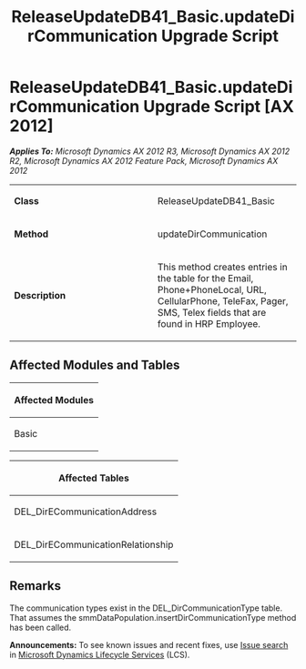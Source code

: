 ﻿---
title: ReleaseUpdateDB41_Basic.updateDirCommunication Upgrade Script
TOCTitle: ReleaseUpdateDB41_Basic.updateDirCommunication Upgrade Script
ms:assetid: c51b8c83-58b7-d7ec-9ce8-49612c85b3cb
ms:mtpsurl: https://msdn.microsoft.com/en-us/library/JJ719509(v=AX.60)
ms:contentKeyID: 49711077
ms.date: 05/18/2015
mtps_version: v=AX.60
---

# ReleaseUpdateDB41\_Basic.updateDirCommunication Upgrade Script [AX 2012]


_**Applies To:** Microsoft Dynamics AX 2012 R3, Microsoft Dynamics AX 2012 R2, Microsoft Dynamics AX 2012 Feature Pack, Microsoft Dynamics AX 2012_

<table>
<colgroup>
<col style="width: 50%" />
<col style="width: 50%" />
</colgroup>
<tbody>
<tr class="odd">
<td><p><strong>Class</strong></p></td>
<td><p>ReleaseUpdateDB41_Basic</p></td>
</tr>
<tr class="even">
<td><p><strong>Method</strong></p></td>
<td><p>updateDirCommunication</p></td>
</tr>
<tr class="odd">
<td><p><strong>Description</strong></p></td>
<td><p>This method creates entries in the table for the Email, Phone+PhoneLocal, URL, CellularPhone, TeleFax, Pager, SMS, Telex fields that are found in HRP Employee.</p></td>
</tr>
</tbody>
</table>


## Affected Modules and Tables

<table>
<colgroup>
<col style="width: 100%" />
</colgroup>
<thead>
<tr class="header">
<th><p>Affected Modules</p></th>
</tr>
</thead>
<tbody>
<tr class="odd">
<td><p>Basic</p></td>
</tr>
</tbody>
</table>


<table>
<colgroup>
<col style="width: 100%" />
</colgroup>
<thead>
<tr class="header">
<th><p>Affected Tables</p></th>
</tr>
</thead>
<tbody>
<tr class="odd">
<td><p>DEL_DirECommunicationAddress</p></td>
</tr>
<tr class="even">
<td><p>DEL_DirECommunicationRelationship</p></td>
</tr>
</tbody>
</table>


## Remarks

The communication types exist in the DEL\_DirCommunicationType table. That assumes the smmDataPopulation.insertDirCommunicationType method has been called.

  
**Announcements:** To see known issues and recent fixes, use [Issue search](http://go.microsoft.com/fwlink/?linkid=389258) in [Microsoft Dynamics Lifecycle Services](http://go.microsoft.com/fwlink/?linkid=306505) (LCS).

